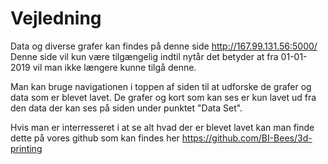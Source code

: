 # Vejledning

Data og diverse grafer kan findes på denne side http://167.99.131.56:5000/
Denne side vil kun være tilgængelig indtil nytår det betyder at fra 01-01-2019 vil man ikke længere kunne tilgå denne.

Man kan bruge navigationen i toppen af siden til at udforske de grafer og data som er blevet lavet. De grafer og kort som kan ses er kun lavet ud fra den data der kan ses på siden under punktet "Data Set".

Hvis man er interresseret i at se alt hvad der er blevet lavet kan man finde dette på vores github som kan findes her https://github.com/BI-Bees/3d-printing
